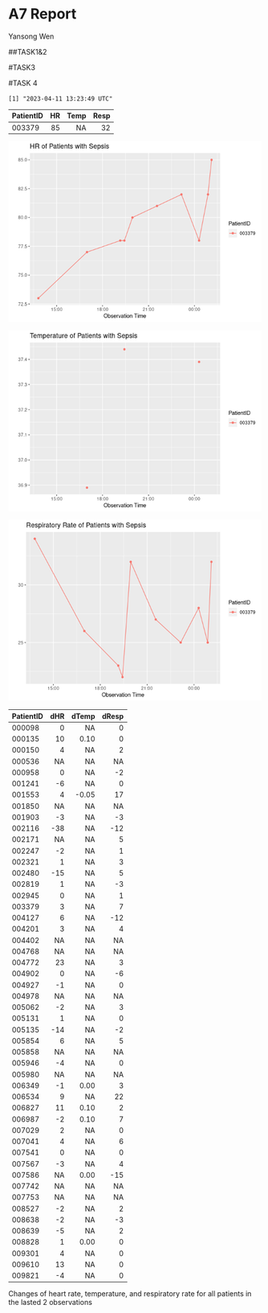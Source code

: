 A7 Report
================
Yansong Wen

\##TASK1&2

\#TASK3

\#TASK 4

    [1] "2023-04-11 13:23:49 UTC"

| PatientID |  HR | Temp | Resp |
|:----------|----:|-----:|-----:|
| 003379    |  85 |   NA |   32 |

![](README_files/figure-commonmark/unnamed-chunk-4-1.png)

![](README_files/figure-commonmark/unnamed-chunk-4-2.png)

![](README_files/figure-commonmark/unnamed-chunk-4-3.png)

| PatientID | dHR | dTemp | dResp |
|:----------|----:|------:|------:|
| 000098    |   0 |    NA |     0 |
| 000135    |  10 |  0.10 |     0 |
| 000150    |   4 |    NA |     2 |
| 000536    |  NA |    NA |    NA |
| 000958    |   0 |    NA |    -2 |
| 001241    |  -6 |    NA |     0 |
| 001553    |   4 | -0.05 |    17 |
| 001850    |  NA |    NA |    NA |
| 001903    |  -3 |    NA |    -3 |
| 002116    | -38 |    NA |   -12 |
| 002171    |  NA |    NA |     5 |
| 002247    |  -2 |    NA |     1 |
| 002321    |   1 |    NA |     3 |
| 002480    | -15 |    NA |     5 |
| 002819    |   1 |    NA |    -3 |
| 002945    |   0 |    NA |     1 |
| 003379    |   3 |    NA |     7 |
| 004127    |   6 |    NA |   -12 |
| 004201    |   3 |    NA |     4 |
| 004402    |  NA |    NA |    NA |
| 004768    |  NA |    NA |    NA |
| 004772    |  23 |    NA |     3 |
| 004902    |   0 |    NA |    -6 |
| 004927    |  -1 |    NA |     0 |
| 004978    |  NA |    NA |    NA |
| 005062    |  -2 |    NA |     3 |
| 005131    |   1 |    NA |     0 |
| 005135    | -14 |    NA |    -2 |
| 005854    |   6 |    NA |     5 |
| 005858    |  NA |    NA |    NA |
| 005946    |  -4 |    NA |     0 |
| 005980    |  NA |    NA |    NA |
| 006349    |  -1 |  0.00 |     3 |
| 006534    |   9 |    NA |    22 |
| 006827    |  11 |  0.10 |     2 |
| 006987    |  -2 |  0.10 |     7 |
| 007029    |   2 |    NA |     0 |
| 007041    |   4 |    NA |     6 |
| 007541    |   0 |    NA |     0 |
| 007567    |  -3 |    NA |     4 |
| 007586    |  NA |  0.00 |   -15 |
| 007742    |  NA |    NA |    NA |
| 007753    |  NA |    NA |    NA |
| 008527    |  -2 |    NA |     2 |
| 008638    |  -2 |    NA |    -3 |
| 008639    |  -5 |    NA |     2 |
| 008828    |   1 |  0.00 |     0 |
| 009301    |   4 |    NA |     0 |
| 009610    |  13 |    NA |     0 |
| 009821    |  -4 |    NA |     0 |

Changes of heart rate, temperature, and respiratory rate for all
patients in the lasted 2 observations
